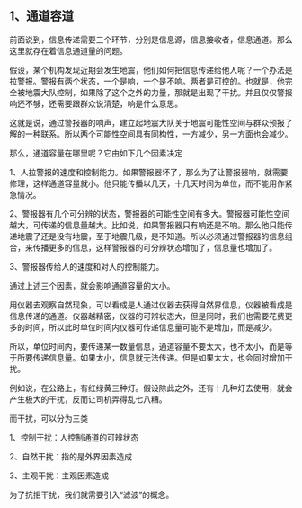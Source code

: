 <h2>1、通道容道</h2><p data-pid="bbjc9GHf">前面说到，信息传递需要三个环节，分别是信息源，信息接收者，信息通道。那么这里就存在着信息通道量的问题。</p><p data-pid="LGeDTMmN">假设，某个机构发现近期会发生地震，他们如何把信息传递给他人呢？一个办法是拉警报。警报有两个状态，一个是响，一个是不响。两者是可控的。也就是，他完全被地震大队控制，如果除了这个之外的力量，那就是出现了干扰。并且仅仅警报响还不够，还需要跟群众说清楚，响是什么意思。</p><p data-pid="5HA7D5AH">这就是说，通过警报器的响声，建立起地震大队关于地震可能性空间与群众预报了解的一种联系。所以两个可能性空间具有同构性，一方减少，另一方面也会减少。</p><p data-pid="f4rhwsL5">那么，通道容量在哪里呢？它由如下几个因素决定</p><p data-pid="uU7LXuNB">1、人拉警报的速度和控制能力。如果警报器坏了，那么为了让警报器响，就需要修理，这样通道容量就小。他只能传播以几天，十几天时间为单位，而不能用作紧急情况。</p><p data-pid="t8KnNO2m">2、警报器有几个可分辨的状态，警报器的可能性空间有多大。警报器可能性空间越大，可传递的信息量越大。比如说，如果警报器只有响还是不响。那么他只能传递地震了还是没有地震，至于地震几级，是不知道。所以必须通过警报器的信息组合，来传播更多的信息，这样警报器的可分辨状态增加了，信息量也增加了。</p><p data-pid="7_Js8TQx">3、警报器传给人的速度和对人的控制能力。</p><p data-pid="e3E72F5O">通过上述三个因素，就会影响通道容量的大小。</p><p data-pid="Cj9D03a9">用仪器去观察自然现象，可以看成是人通过仪器去获得自然界信息，仪器被看成是信息传递的通道。仪器越精密，仪器的可辨状态大，但是同时，我们也需要花费更多的时间，所以此时单位时间内仪器可传递信息量可能不是增加，而是减少。</p><p data-pid="YBkpiNpp">所以，单位时间内，要传递某一数量信息，通道容量不要太大，也不太小，而是等于所要传递信息量。如果太小，信息就无法传递。但是如果太大，也会同时增加干扰。</p><p data-pid="9oG6-jn6">例如说，在公路上，有红绿黄三种灯。假设除此之外，还有十几种灯去使用，就会产生极大的干扰，反而让司机弄得乱七八糟。</p><p data-pid="D32Y-e1N">而干扰，可以分为三类</p><p data-pid="14GVktUA">1、控制干扰：人控制通道的可辨状态</p><p data-pid="V7-jdQO7">2、自然干扰：指的是外界因素造成</p><p data-pid="ok--zzHX">3、主观干扰：主观因素造成</p><p data-pid="VXnSCgwj">为了抗拒干扰，我们就需要引入“滤波”的概念。</p><p></p><p></p><p></p><p></p><p></p><p></p><p></p><p></p><p></p><p></p><p></p>